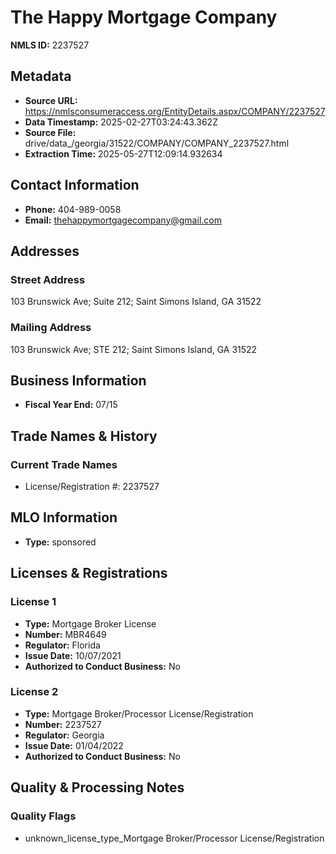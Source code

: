 # The Happy Mortgage Company

**NMLS ID:** 2237527

## Metadata
- **Source URL:** https://nmlsconsumeraccess.org/EntityDetails.aspx/COMPANY/2237527
- **Data Timestamp:** 2025-02-27T03:24:43.362Z
- **Source File:** drive/data_/georgia/31522/COMPANY/COMPANY_2237527.html
- **Extraction Time:** 2025-05-27T12:09:14.932634

## Contact Information
- **Phone:** 404-989-0058
- **Email:** thehappymortgagecompany@gmail.com

## Addresses
### Street Address
103 Brunswick Ave; Suite 212; Saint Simons Island, GA 31522

### Mailing Address
103 Brunswick Ave; STE 212; Saint Simons Island, GA 31522

## Business Information
- **Fiscal Year End:** 07/15

## Trade Names & History
### Current Trade Names
- License/Registration #: 2237527

## MLO Information
- **Type:** sponsored

## Licenses & Registrations

### License 1
- **Type:** Mortgage Broker License
- **Number:** MBR4649
- **Regulator:** Florida
- **Issue Date:** 10/07/2021
- **Authorized to Conduct Business:** No

### License 2
- **Type:** Mortgage Broker/Processor License/Registration
- **Number:** 2237527
- **Regulator:** Georgia
- **Issue Date:** 01/04/2022
- **Authorized to Conduct Business:** No

## Quality & Processing Notes
### Quality Flags
- unknown_license_type_Mortgage Broker/Processor License/Registration
